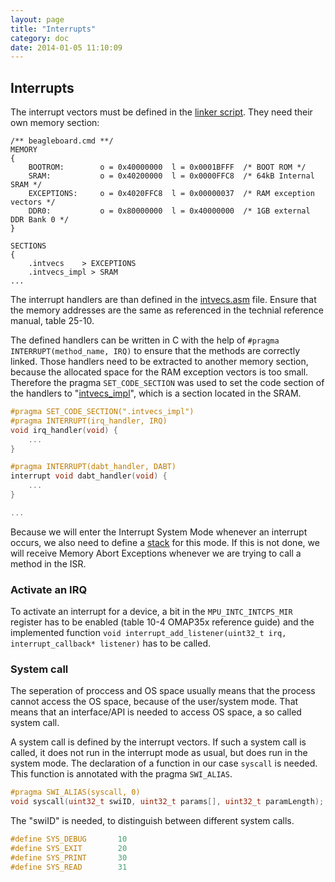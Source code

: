 ```yaml
---
layout: page
title: "Interrupts"
category: doc
date: 2014-01-05 11:10:09
---
```


## Interrupts

The interrupt vectors must be defined in the [linker script](https://github.com/flomath/fluxos/blob/master/beagleboard.cmd). They need their own memory section:

```
/** beagleboard.cmd **/
MEMORY
{
	BOOTROM:	    o = 0x40000000	l = 0x0001BFFF	/* BOOT ROM */
	SRAM:           o = 0x40200000  l = 0x0000FFC8  /* 64kB Internal SRAM */
	EXCEPTIONS:		o = 0x4020FFC8	l = 0x00000037	/* RAM exception vectors */
	DDR0:           o = 0x80000000  l = 0x40000000	/* 1GB external DDR Bank 0 */
}

SECTIONS
{
    .intvecs    > EXCEPTIONS
    .intvecs_impl > SRAM
...
```

The interrupt handlers are than defined in the [intvecs.asm](https://github.com/flomath/fluxos/blob/master/intvecs.asm) file. Ensure that the memory addresses are the same as referenced in the technial reference manual, table 25-10.

The defined handlers can be written in C with the help of `#pragma INTERRUPT(method_name, IRQ)` to ensure that the methods are correctly linked. Those handlers need to be extracted to another memory section, because the allocated space for the RAM exception vectors is too small. Therefore the pragma `SET_CODE_SECTION` was used to set the code section of the handlers to "[intvecs_impl](https://github.com/flomath/fluxos/blob/master/src/system/hal/omap3530/interrupt/interrupt.c#L65)", which is a section located in the SRAM.  

```c
#pragma SET_CODE_SECTION(".intvecs_impl")
#pragma INTERRUPT(irq_handler, IRQ)
void irq_handler(void) {
    ...
}

#pragma INTERRUPT(dabt_handler, DABT)
interrupt void dabt_handler(void) {
    ...
}

...
```

Because we will enter the Interrupt System Mode whenever an interrupt occurs, we also need to define a [stack](https://github.com/flomath/fluxos/blob/interrupts/boot.asm) for this mode. If this is not done, we will receive Memory Abort Exceptions whenever we are trying to call a method in the ISR.

### Activate an IRQ
To activate an interrupt for a device, a bit in the `MPU_INTC_INTCPS_MIR` register has to be enabled (table 10-4 OMAP35x reference guide) and the implemented function `void interrupt_add_listener(uint32_t irq, interrupt_callback* listener)` has to be called.

### System call
The seperation of proccess and OS space usually means that the process cannot access the OS space, because of the user/system mode. That means that an interface/API is needed to access OS space, a so called system call.

A system call is defined by the interrupt vectors. If such a system call is called, it does not run in the interrupt mode as usual, but does run in the system mode. The declaration of a function in our case `syscall` is needed. This function is annotated with the pragma `SWI_ALIAS`.

```c
#pragma SWI_ALIAS(syscall, 0)
void syscall(uint32_t swiID, uint32_t params[], uint32_t paramLength);
```

The "swiID" is needed, to distinguish between different system calls.

```c
#define SYS_DEBUG	    10
#define SYS_EXIT        20
#define SYS_PRINT       30
#define SYS_READ        31
```
